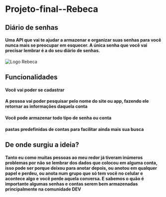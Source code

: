 # Projeto-final--Rebeca
## Diário de senhas
#### Uma API que vai te ajudar a armazenar e organizar suas senhas para você nunca mais se preocupar em esquecer. A única senha que você vai precisar lembrar é a do seu diário de senhas.

![Logo Rebeca](https://github.com/Rebeca-desen/Projeto-final--Rebeca/blob/main/Logo%20Rebeca.png)

## Funcionalidades
#### Você vai poder se cadastrar
#### A pessoa vai poder pesquisar pelo nome do site ou app, fazendo ele retornar as informações daquela conta
#### Você pode armazenar todo tipo de senha ou conta
#### pastas predefinidas de contas para facilitar ainda mais sua busca

## De onde surgiu a ideia?
#### Tanto eu como muitas pessoas ao meu redor já tiveram inúmeros problemas por não se lembrar dos dados que colocou em alguma conta, isso pode ser porque deixou para anotar depois, ou anotou em qualquer papel e perdeu, ou anota num grupo que só tem você no celular e acontece algo e você perde aquela conversa. E sabemos o quão é importante algumas senhas e contas serem bem armazenadas principalmente na comunidade DEV
